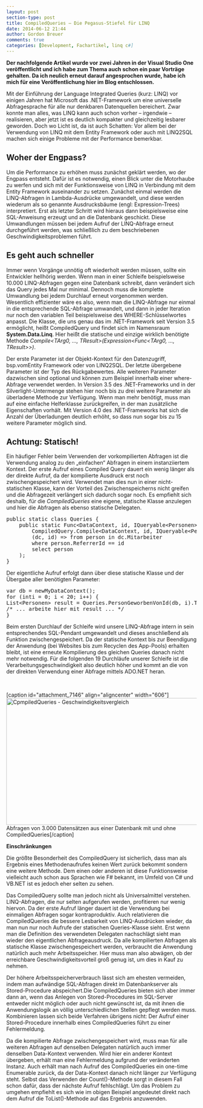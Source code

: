 ```yaml
---
layout: post
section-type: post
title: CompiledQueries – Die Pegasus-Stiefel für LINQ
date: 2014-06-12 21:44
author: Gordon Breuer
comments: true
categories: [Development, Fachartikel, linq c#]
---
```

<strong>Der nachfolgende Artikel wurde vor zwei Jahren in der Visual Studio One veröffentlicht und ich habe zum Thema auch schon ein paar Vorträge gehalten. Da ich neulich erneut darauf angesprochen wurde, habe ich mich für eine Veröffentlichung hier im Blog entschlossen.</strong>

Mit der Einführung der Language Integrated Queries (kurz: LINQ) vor einigen Jahren hat Microsoft das .NET-Framework um eine universelle Abfragesprache für alle nur denkbaren Datenquellen bereichert. Zwar konnte man alles, was LINQ kann auch schon vorher – irgendwie – realisieren, aber jetzt ist es deutlich kompakter und gleichzeitig lesbarer geworden. Doch wo Licht ist, da ist auch Schatten: Vor allem bei der Verwendung von LINQ mit dem Entity Framework oder auch mit LINQ2SQL machen sich einige Probleme mit der Performance bemerkbar.
<h2><b>Woher der Engpass?</b></h2>
Um die Performance zu erhöhen muss zunächst geklärt werden, wo der Engpass entsteht. Dafür ist es notwendig, einen Blick unter die Motorhaube zu werfen und sich mit der Funktionsweise von LINQ in Verbindung mit dem Entity Framework auseinander zu setzen. Zunächst einmal werden die LINQ-Abfragen in Lambda-Ausdrücke umgewandelt, und diese werden wiederum als so genannte Ausdrucksbäume (engl: Expression-Trees) interpretiert. Erst als letzter Schritt wird hieraus dann beispielsweise eine SQL-Anweisung erzeugt und an die Datenbank geschickt. Diese Umwandlungen müssen bei jedem Aufruf der LINQ-Abfrage erneut durchgeführt werden, was schließlich zu dem beschriebenen Geschwindigkeitsproblemen führt.
<h2><b>Es geht auch schneller</b></h2>
Immer wenn Vorgänge unnötig oft wiederholt werden müssen, sollte ein Entwickler hellhörig werden. Wenn man in einer Schleife beispielsweise 10.000 LINQ-Abfragen gegen eine Datenbank schreibt, dann verändert sich das Query jedes Mal nur minimal. Dennoch muss die komplette Umwandlung bei jedem Durchlauf erneut vorgenommen werden. Wesentlich effizienter wäre es also, wenn man die LINQ-Abfrage nur einmal in die entsprechende SQL-Abfrage umwandelt, und dann in jeder Iteration nur noch den variablen Teil beispielsweise des WHERE-Schlüsselwortes anpasst. Die Klasse, die uns genau das im .NET-Framework seit Version 3.5 ermöglicht, heißt CompiledQuery und findet sich im Namensraum <strong>System.Data.Linq</strong>. Hier heißt die statische und einzige wirklich benötigte Methode <em>Compile&lt;TArg0, …, TResult&gt;(Expression&lt;Func&lt;TArg0, …, TResult&gt;&gt;)</em>.

Der erste Parameter ist der Objekt-Kontext für den Datenzugriff, bsp.vomEntity Framework oder von LINQ2SQL. Der letzte übergebene Parameter ist der Typ des Rückgabewertes. Alle weiteren Parameter dazwischen sind optional und können zum Beispiel innerhalb einer where-Abfrage verwendet werden. In Version 3.5 des .NET-Frameworks und in der Silverlight-Untermenge stehen hier noch bis zu drei weitere Parameter als überladene Methode zur Verfügung. Wenn man mehr benötigt, muss man auf eine einfache Helferklasse zurückgreifen, in der man zusätzliche Eigenschaften vorhält. Mit Version 4.0 des .NET-Frameworks hat sich die Anzahl der Überladungen deutlich erhöht, so dass nun sogar bis zu 15 weitere Parameter möglich sind.
<h2><b>Achtung: Statisch!</b></h2>
Ein häufiger Fehler beim Verwenden der vorkompilierten Abfragen ist die Verwendung analog zu den „einfachen“ Abfragen in einem instanziiertem Kontext. Der erste Aufruf eines Compiled Query dauert ein wenig länger als der direkte Aufruf, da der kompilierte Ausdruck erst noch zwischengespeichert wird. Verwendet man dies nun in einer nicht-statischen Klasse, kann der Vorteil des Zwischenspeicherns nicht greifen und die Abfragezeit verlängert sich dadurch sogar noch. Es empfiehlt sich deshalb, für die <em>CompiledQueries </em>eine eigene, statische Klasse anzulegen und hier die Abfragen als ebenso statische Delegaten.
<pre>public static class Queries {
    public static Func&lt;DataContext, id, IQueryable&lt;Personen&gt;&gt; PersonGeworbenVonId =
        CompiledQuery.Compile&lt;DataContext, id, IQueryable&lt;Personen&gt;&gt;(
        (dc, id) =&gt; from person in dc.Mitarbeiter
        where person.ReferrerId == id
        select person
    );
}</pre>
Der eigentliche Aufruf erfolgt dann über diese statische Klasse und der Übergabe aller benötigten Parameter:
<pre>var db = newMyDataContext();
for (inti = 0; i &lt; 20; i++) {
List&lt;Personen&gt; result = Queries.PersonGeworbenVonId(db, i).ToList();
/* ... arbeite hier mit result ... */
}</pre>
Beim ersten Durchlauf der Schleife wird unsere LINQ-Abfrage intern in sein entsprechendes SQL-Pendant umgewandelt und dieses anschließend als Funktion zwischengespeichert. Da der statische Kontext bis zur Beendigung der Anwendung (bei Websites bis zum Recyclen des App-Pools) erhalten bleibt, ist eine erneute Kompilierung des gleichen Queries danach nicht mehr notwendig. Für die folgenden 19 Durchläufe unserer Schleife ist die Verarbeitungsgeschwindigkeit also deutlich höher und kommt an die von der direkten Verwendung einer Abfrage mittels ADO.NET heran.

&nbsp;

[caption id="attachment_7146" align="aligncenter" width="606"]<a href="http://anheledirwp.blob.core.windows.net/wordpress/2014/06/ResReader.png"><img class="wp-image-7146 size-full" src="http://anheledirwp.blob.core.windows.net/wordpress/2014/06/ResReader.png" alt="CpmpiledQueries - Geschwindigkeitsvergleich" width="606" height="336" /></a> Abfragen von 3.000 Datensätzen aus einer Datenbank mit und ohne CompiledQueries[/caption]

<b></b><b>Einschränkungen</b>

Die größte Besonderheit des CompiledQuery ist sicherlich, dass man als Ergebnis eines Methodenaufrufes keinen Wert zurück bekommt sondern eine weitere Methode. Dem einen oder anderen ist diese Funktionsweise vielleicht auch schon aus Sprachen wie F# bekannt, im Umfeld von C# und VB.NET ist es jedoch eher selten zu sehen.

Das CompiledQuery sollte man jedoch nicht als Universalmittel verstehen. LINQ-Abfragen, die nur selten aufgerufen werden, profitieren nur wenig hiervon. Da der erste Aufruf länger dauert ist die Verwendung bei einmaligen Abfragen sogar kontraproduktiv. Auch relativieren die CompiledQueries die bessere Lesbarkeit von LINQ-Ausdrücken wieder, da man nun nur noch Aufrufe der statischen Queries-Klasse sieht. Erst wenn man die Definition des verwendeten Delegaten nachschlägt sieht man wieder den eigentlichen Abfrageausdruck. Da alle kompilierten Abfragen als statische Klasse zwischengespeichert werden, verbraucht die Anwendung natürlich auch mehr Arbeitsspeicher. Hier muss man also abwägen, ob der erreichbare Geschwindigkeitsvorteil groß genug ist, um dies in Kauf zu nehmen.

Der höhere Arbeitsspeicherverbrauch lässt sich am ehesten vermeiden, indem man aufwändige SQL-Abfragen direkt im Datenbankserver als Stored-Procedure abspeichert.Die CompiledQueries bieten sich aber immer dann an, wenn das Anlegen von Stored-Procedures im SQL-Server entweder nicht möglich oder auch nicht gewünscht ist, da mit ihnen die Anwendungslogik an völlig unterschiedlichen Stellen gepflegt werden muss. Kombinieren lassen sich beide Verfahren übrigens nicht: Der Aufruf einer Stored-Procedure innerhalb eines CompiledQueries führt zu einer Fehlermeldung.

Da die kompilierte Abfrage zwischengespeichert wird, muss man für alle weiteren Abfragen auf denselben Delegaten natürlich auch immer denselben Data-Kontext verwenden. Wird hier ein anderer Kontext übergeben, erhält man eine Fehlermeldung aufgrund der veränderten Instanz. Auch erhält man nach Aufruf des CompiledQueries ein one-time Enumerable zurück, da der Data-Kontext danach nicht länger zur Verfügung steht. Selbst das Verwenden der Count()-Methode sorgt in diesem Fall schon dafür, dass der nächste Aufruf fehlschlägt. Um das Problem zu umgehen empfiehlt es sich wie im obigen Beispiel angedeutet direkt nach dem Aufruf die ToList()-Methode auf das Ergebnis anzuwenden.
